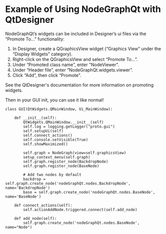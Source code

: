 # Example of Using NodeGraphQt with QtDesigner

NodeGraphQt’s widgets can be included in Designer’s ui files via the “Promote To...” functionality:

1. In Designer, create a QGraphicsView widget (“Graphics View” under the “Display Widgets” category).
2. Right-click on the QGraphicsView and select “Promote To...”.
3. Under “Promoted class name”, enter "NodeViewer".
4. Under “Header file”, enter “NodeGraphQt.widgets.viewer”.
5. Click “Add”, then click “Promote”.

See the QtDesigner's documentation for more information on promoting widgets. 

Then in your GUI init, you can use it like normal!

```
class GUI(QtWidgets.QMainWindow, Ui_MainWindow):

    def __init__(self):
        QtWidgets.QMainWindow.__init__(self)
        self.log = logging.getLogger("proto.gui")
        self.setupUi(self)
        self.connect_actions()
        self.console.setVisible(True)
        self.showMaximized()

        self.graph = NodeGraph(view=self.graphicsView)
        setup_context_menu(self.graph)
        self.graph.register_node(BackdropNode)
        self.graph.register_node(BaseNode)

        # Add two nodes by default
        backdrop = self.graph.create_node('nodeGraphQt.nodes.BackdropNode', name='BackdropNode')
        base = self.graph.create_node('nodeGraphQt.nodes.BaseNode', name='BaseNode')

    def connect_actions(self):
        self.actionAddNode.triggered.connect(self.add_node)

    def add_node(self):
        self.graph.create_node('nodeGraphQt.nodes.BaseNode', name="Node")
```
